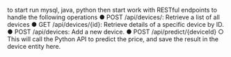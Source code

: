 to start run mysql, java, python then start work with RESTful endpoints to handle the following operations
● POST /api/devices/: Retrieve a list of all devices
● GET /api/devices/{id}: Retrieve details of a specific device by ID.
● POST /api/devices: Add a new device.
● POST /api/predict/{deviceId}
○ This will call the Python API to predict the price, and save the result in the device entity here.


